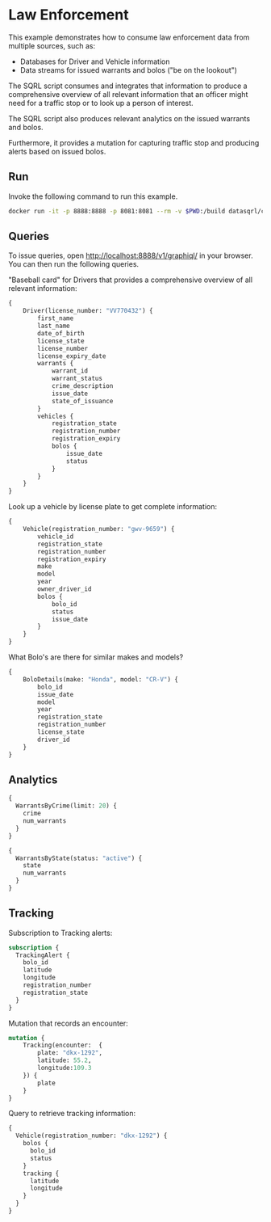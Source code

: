 # Law Enforcement

This example demonstrates how to consume law enforcement data from multiple sources, such as:

* Databases for Driver and Vehicle information
* Data streams for issued warrants and bolos ("be on the lookout")

The SQRL script consumes and integrates that information to produce a comprehensive overview of all relevant information
that an officer might need for a traffic stop or to look up a person of interest.

The SQRL script also produces relevant analytics on the issued warrants and bolos.

Furthermore, it provides a mutation for capturing traffic stop and producing alerts based on issued bolos.

## Run

Invoke the following command to run this example.

```bash
docker run -it -p 8888:8888 -p 8081:8081 --rm -v $PWD:/build datasqrl/cmd:latest run -c baseball_card_package_test.json
```

## Queries

To issue queries, open [http://localhost:8888/v1/graphiql/](http://localhost:8888/v1/graphiql/) in your browser. You can then run the following queries.

"Baseball card" for Drivers that provides a comprehensive overview of all relevant information:

```graphql
{
    Driver(license_number: "VV770432") {
        first_name
        last_name
        date_of_birth
        license_state
        license_number
        license_expiry_date
        warrants {
            warrant_id
            warrant_status
            crime_description
            issue_date
            state_of_issuance
        }
        vehicles {
            registration_state
            registration_number
            registration_expiry
            bolos {
                issue_date
                status
            }
        }
    }
}
```

Look up a vehicle by license plate to get complete information:

```graphql
{
    Vehicle(registration_number: "gwv-9659") {
        vehicle_id
        registration_state
        registration_number
        registration_expiry
        make
        model
        year
        owner_driver_id
        bolos {
            bolo_id
            status
            issue_date
        }
    }
}
```

What Bolo's are there for similar makes and models?

```graphql
{
    BoloDetails(make: "Honda", model: "CR-V") {
        bolo_id
        issue_date
        model
        year
        registration_state
        registration_number
        license_state
        driver_id
    }
}
```

## Analytics

```graphql
{
  WarrantsByCrime(limit: 20) {
    crime
    num_warrants
  }
}
```

```graphql
{
  WarrantsByState(status: "active") {
    state
    num_warrants
  }
}
```

## Tracking

Subscription to Tracking alerts:

```graphql
subscription {
  TrackingAlert {
    bolo_id
    latitude
    longitude
    registration_number
    registration_state
  }
}
```

Mutation that records an encounter:

```graphql
mutation {
    Tracking(encounter:  {
        plate: "dkx-1292",
        latitude: 55.2,
        longitude:109.3
    }) {
        plate
    }
}
```

Query to retrieve tracking information:

```graphql
{
  Vehicle(registration_number: "dkx-1292") {
    bolos {
      bolo_id
      status
    }
    tracking {
      latitude
      longitude
    }
  }
}
```
